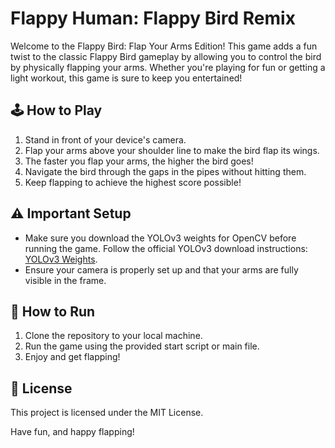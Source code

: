 # Flappy Human: Flappy Bird Remix

Welcome to the Flappy Bird: Flap Your Arms Edition! This game adds a fun twist to the classic Flappy Bird gameplay by allowing you to control the bird by physically flapping your arms. Whether you're playing for fun or getting a light workout, this game is sure to keep you entertained!

## 🕹️ How to Play
1. Stand in front of your device's camera.
2. Flap your arms above your shoulder line to make the bird flap its wings.
3. The faster you flap your arms, the higher the bird goes!
4. Navigate the bird through the gaps in the pipes without hitting them.
5. Keep flapping to achieve the highest score possible!

## ⚠️ Important Setup
- Make sure you download the YOLOv3 weights for OpenCV before running the game. Follow the official YOLOv3 download instructions: [YOLOv3 Weights](https://pjreddie.com/darknet/yolo/).
- Ensure your camera is properly set up and that your arms are fully visible in the frame.

## 🚀 How to Run
1. Clone the repository to your local machine.
2. Run the game using the provided start script or main file.
3. Enjoy and get flapping!

## 📄 License
This project is licensed under the MIT License.

Have fun, and happy flapping!

